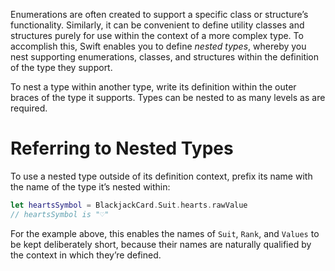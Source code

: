 Enumerations are often created to support a specific class or structure’s functionality. Similarly, it can be convenient to define utility classes and structures purely for use within the context of a more complex type. To accomplish this, Swift enables you to define _nested types_, whereby you nest supporting enumerations, classes, and structures within the definition of the type they support.

To nest a type within another type, write its definition within the outer braces of the type it supports. Types can be nested to as many levels as are required.
# Referring to Nested Types
To use a nested type outside of its definition context, prefix its name with the name of the type it’s nested within:
```swift
let heartsSymbol = BlackjackCard.Suit.hearts.rawValue
// heartsSymbol is "♡"
```
For the example above, this enables the names of `Suit`, `Rank`, and `Values` to be kept deliberately short, because their names are naturally qualified by the context in which they’re defined.
